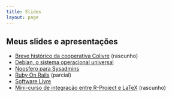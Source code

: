 ```yaml
---
title: Slides
layout: page
---
```


## Meus slides e apresentações

* [Breve histórico da cooperativa Colivre](/slides/colivre.html) (rascunho)
* [Debian, o sistema operacional universal](/slides/debian.html)
* [Noosfero para Sysadmins](/slides/noosfero.html)
* [Ruby On Rails](/slides/ruby-on-rails.html) (parcial)
* [Software Livre](/slides/software-livre.html)
* [Mini-curso de integração entre R-Project e LaTeX](/slides/integracao-r-project-latex.html) (rascunho)
